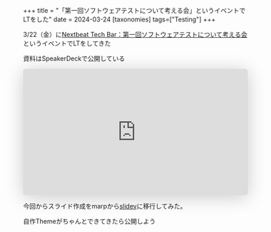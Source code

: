 +++
title = "「第一回ソフトウェアテストについて考える会」というイベントでLTをした"
date = 2024-03-24
[taxonomies]
tags=["Testing"]
+++

3/22（金）に[Nextbeat Tech Bar：第一回ソフトウェアテストについて考える会](https://nextbeat.connpass.com/event/309287/)というイベントでLTをしてきた

資料はSpeakerDeckで公開している

<iframe class="speakerdeck-iframe" frameborder="0" src="https://speakerdeck.com/player/c6dbcb6d17e0482cb20ec0ce570fb2cf" title="複雑なドメインを扱うプロダクトの探索フェーズではいつどのようにテストをするのか / How to testing during exploratory phase" allowfullscreen="true" style="border: 0px; background: padding-box padding-box rgba(0, 0, 0, 0.1); margin: 0px; padding: 0px; border-radius: 6px; box-shadow: rgba(0, 0, 0, 0.2) 0px 5px 40px; width: 100%; height: auto; aspect-ratio: 560 / 315;" data-ratio="1.7777777777777777"></iframe>

今回からスライド作成をmarpから[slidev](https://ja.sli.dev/)に移行してみた。

自作Themeがちゃんとできてきたら公開しよう